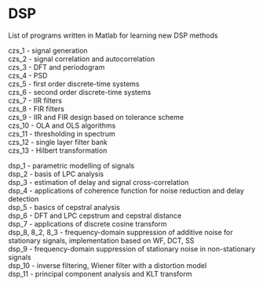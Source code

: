 # DSP
List of programs written in Matlab for learning new DSP methods

czs_1 - signal generation\
czs_2 - signal correlation and autocorrelation\
czs_3 - DFT and periodogram\
czs_4 - PSD\
czs_5 - first order discrete-time systems\
czs_6 - second order discrete-time systems\
czs_7 - IIR filters\
czs_8 - FIR filters\
czs_9 - IIR and FIR design based on tolerance scheme\
czs_10 - OLA and OLS algorithms\
czs_11 - thresholding in spectrum\
czs_12 - single layer filter bank\
czs_13 - Hilbert transformation

dsp_1 - parametric modelling of signals\
dsp_2 - basis of LPC analysis\
dsp_3 - estimation of delay and signal cross-correlation\
dsp_4 - applications of coherence function for noise reduction and delay detection\
dsp_5 - basics of cepstral analysis\
dsp_6 - DFT and LPC cepstrum and cepstral distance\
dsp_7 - applications of discrete cosine transform\
dsp_8, 8_2, 8_3 - frequency-domain suppression of additive noise for stationary signals, implementation based on WF, DCT, SS\
dsp_9 - frequency-domain suppression of stationary noise in non-stationary signals\
dsp_10 - inverse filtering, Wiener filter with a distortion model\
dsp_11 - principal component analysis and KLT transform
